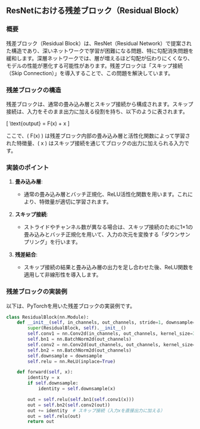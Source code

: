 ## ResNetにおける残差ブロック（Residual Block）

### 概要
残差ブロック（Residual Block）は、ResNet（Residual Network）で提案された構造であり、深いネットワークで学習が困難になる問題、特に勾配消失問題を緩和します。深層ネットワークでは、層が増えるほど勾配が伝わりにくくなり、モデルの性能が悪化する可能性があります。残差ブロックは「スキップ接続（Skip Connection）」を導入することで、この問題を解決しています。

### 残差ブロックの構造
残差ブロックは、通常の畳み込み層とスキップ接続から構成されます。スキップ接続は、入力をそのまま出力に加える役割を持ち、以下のように表されます。

\[
\text{output} = F(x) + x
\]

ここで、\( F(x) \) は残差ブロック内部の畳み込み層と活性化関数によって学習された特徴量、\( x \) はスキップ接続を通じてブロックの出力に加えられる入力です。


### 実装のポイント
1. **畳み込み層**:
   - 通常の畳み込み層とバッチ正規化、ReLU活性化関数を用います。これにより、特徴量が適切に学習されます。
   
2. **スキップ接続**:
   - ストライドやチャンネル数が異なる場合は、スキップ接続のために1×1の畳み込みとバッチ正規化を用いて、入力の次元を変換する「ダウンサンプリング」を行います。
   
3. **残差結合**:
   - スキップ接続の結果と畳み込み層の出力を足し合わせた後、ReLU関数を適用して非線形性を導入します。

### 残差ブロックの実装例
以下は、PyTorchを用いた残差ブロックの実装例です。

```python
class ResidualBlock(nn.Module):
    def __init__(self, in_channels, out_channels, stride=1, downsample=None):
        super(ResidualBlock, self).__init__()
        self.conv1 = nn.Conv2d(in_channels, out_channels, kernel_size=3, stride=stride, padding=1)
        self.bn1 = nn.BatchNorm2d(out_channels)
        self.conv2 = nn.Conv2d(out_channels, out_channels, kernel_size=3, stride=1, padding=1)
        self.bn2 = nn.BatchNorm2d(out_channels)
        self.downsample = downsample
        self.relu = nn.ReLU(inplace=True)

    def forward(self, x):
        identity = x
        if self.downsample:
            identity = self.downsample(x)

        out = self.relu(self.bn1(self.conv1(x)))
        out = self.bn2(self.conv2(out))
        out += identity  # スキップ接続（入力xを直接出力に加える）
        out = self.relu(out)
        return out
